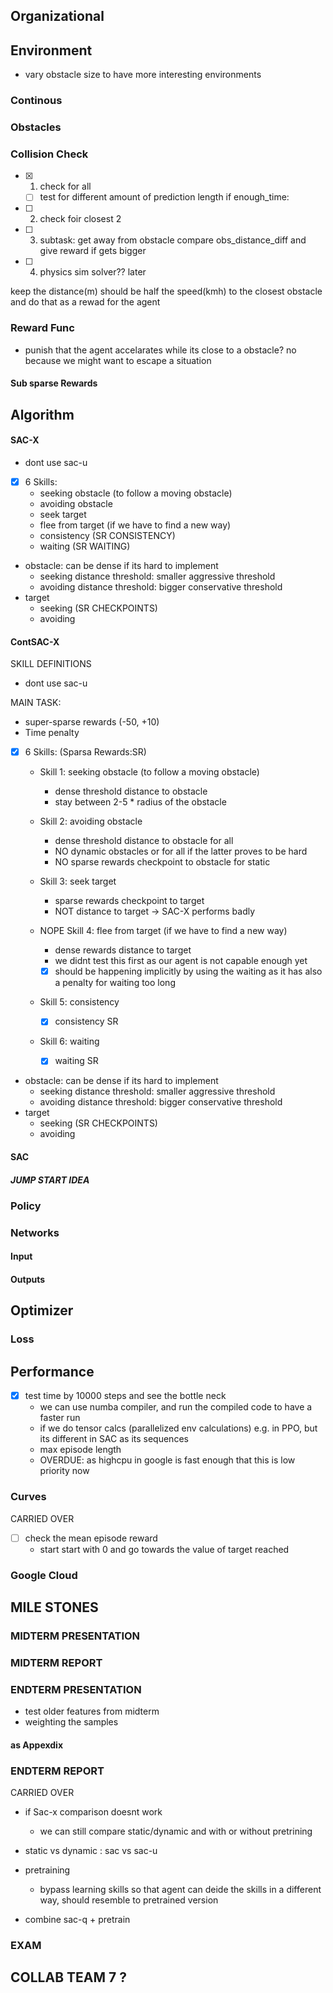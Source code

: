 
## Organizational

## Environment
- vary obstacle size to have more interesting environments
### Continous
### Obstacles

### Collision Check

- [X] 1. check for all
  - [ ] test for different amount of prediction length 
if enough_time:
- [ ] 2. check foir closest 2
- [ ] 3. subtask: get away from obstacle compare obs_distance_diff and give reward if gets bigger
- [ ] 4. physics sim solver?? later

keep the distance(m) should be half the speed(kmh) to the closest obstacle and do that as a rewad for the agent

### Reward Func
- punish that the agent accelarates while its close to a obstacle?
  no because we might want to escape a situation
#### Sub sparse Rewards
  
## Algorithm
#### SAC-X
- dont use sac-u
- [X] 6 Skills:
  - seeking obstacle (to follow a moving obstacle)
  - avoiding obstacle
  - seek target
  - flee from target (if we have to find a new way)
  - consistency (SR CONSISTENCY)
  - waiting (SR WAITING)
- obstacle: can be dense if its hard to implement 
  - seeking distance threshold: smaller aggressive threshold
  - avoiding distance threshold: bigger conservative threshold
- target 
  - seeking (SR CHECKPOINTS)
  - avoiding

#### ContSAC-X
SKILL DEFINITIONS

- dont use sac-u

MAIN TASK:
- super-sparse rewards (-50, +10)
- Time penalty

- [X] 6 Skills: (Sparsa Rewards:SR)

  - Skill 1: seeking obstacle (to follow a moving obstacle)
    - dense threshold distance to obstacle
    - stay between 2-5 * radius of the obstacle

  - Skill 2: avoiding obstacle 
    - dense threshold distance to obstacle for all 
    - NO dynamic obstacles or for all if the latter proves to be hard
    - NO sparse rewards checkpoint to obstacle for static
  
  - Skill 3: seek target 
    - sparse rewards checkpoint to target
    - NOT distance to target -> SAC-X performs badly
  
  - NOPE Skill 4: flee from target (if we have to find a new way)
    - dense rewards distance to target
    - we didnt test this first as our agent is not capable enough yet 
    - [X] should be happening implicitly by using the waiting as it has also a penalty for waiting too long
 
  - Skill 5: consistency 
    - [X] consistency SR 
 
  - Skill 6: waiting 
    - [X] waiting SR 

- obstacle: can be dense if its hard to implement 
  - seeking distance threshold: smaller aggressive threshold
  - avoiding distance threshold: bigger conservative threshold
- target 
  - seeking (SR CHECKPOINTS)
  - avoiding
#### SAC


##### JUMP START IDEA

### Policy
### Networks
#### Input

#### Outputs

## Optimizer 
### Loss
## Performance 
- [X] test time by 10000 steps and see the bottle neck  
  - we can use numba compiler, and run the compiled code to have a faster run 
  - if we do tensor calcs (parallelized env calculations) e.g. in PPO, but its different in SAC as its sequences
  - max episode length
  - OVERDUE: as highcpu in google is fast enough that this is low priority now  

### Curves 
CARRIED OVER
- [ ] check the mean episode reward
  - start start with 0 and go towards the value of target reached 

### Google Cloud 


## MILE STONES



### MIDTERM PRESENTATION

### MIDTERM REPORT

### ENDTERM PRESENTATION
- test older features from midterm
- weighting the samples



#### as Appexdix

### ENDTERM REPORT
CARRIED OVER
- if Sac-x comparison doesnt work
  - we can still compare static/dynamic and with or without pretrining

- static vs dynamic : sac vs sac-u
- pretraining
  - bypass learning skills so that agent can deide the skills in a different way, should resemble to pretrained version
- combine sac-q + pretrain

### EXAM


## COLLAB TEAM 7 ?

